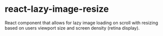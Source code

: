 # react-lazy-image-resize
React component that allows for lazy image loading on scroll with resizing based on users viewport size and screen density (retina display).
